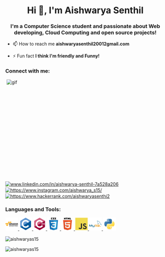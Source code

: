 

<h1 align="center">Hi 👋, I'm Aishwarya Senthil</h1>
<h3 align="center">I'm a Computer Science student and passionate about Web developing, Cloud Computing and open source projects!</h3>

- 📫 How to reach me **aishwaryasenthil20012gmail.com**

- ⚡ Fun fact **I think I'm friendly and Funny!**

<h3 align="left">Connect with me:</h3>

<p><img align="right" alt="gif" src = "https://media.giphy.com/media/L1R1tvI9svkIWwpVYr/giphy.gif" width="500" height ="320" /></p>
<p align="left">
<a href="https://linkedin.com/in/www.linkedin.com/in/aishwarya-senthil-7a528a206" target="blank"><img align="center" src="https://raw.githubusercontent.com/rahuldkjain/github-profile-readme-generator/master/src/images/icons/Social/linked-in-alt.svg" alt="www.linkedin.com/in/aishwarya-senthil-7a528a206" height="30" width="40" /></a>
<a href="https://instagram.com/https://www.instagram.com/aishwarya_s15/" target="blank"><img align="center" src="https://raw.githubusercontent.com/rahuldkjain/github-profile-readme-generator/master/src/images/icons/Social/instagram.svg" alt="https://www.instagram.com/aishwarya_s15/" height="30" width="40" /></a>
<a href="https://www.hackerrank.com/https://www.hackerrank.com/aishwaryasenthi2" target="blank"><img align="center" src="https://raw.githubusercontent.com/rahuldkjain/github-profile-readme-generator/master/src/images/icons/Social/hackerrank.svg" alt="https://www.hackerrank.com/aishwaryasenthi2" height="30" width="40" /></a>
</p>

<h3 align="left">Languages and Tools:</h3>
<p align="left"> <a href="https://aws.amazon.com" target="_blank" rel="noreferrer"> <img src="https://raw.githubusercontent.com/devicons/devicon/master/icons/amazonwebservices/amazonwebservices-original-wordmark.svg" alt="aws" width="40" height="40"/> </a> <a href="https://www.cprogramming.com/" target="_blank" rel="noreferrer"> <img src="https://raw.githubusercontent.com/devicons/devicon/master/icons/c/c-original.svg" alt="c" width="40" height="40"/> </a> <a href="https://www.w3schools.com/cpp/" target="_blank" rel="noreferrer"> <img src="https://raw.githubusercontent.com/devicons/devicon/master/icons/cplusplus/cplusplus-original.svg" alt="cplusplus" width="40" height="40"/> </a> <a href="https://www.w3schools.com/css/" target="_blank" rel="noreferrer"> <img src="https://raw.githubusercontent.com/devicons/devicon/master/icons/css3/css3-original-wordmark.svg" alt="css3" width="40" height="40"/> </a> <a href="https://www.w3.org/html/" target="_blank" rel="noreferrer"> <img src="https://raw.githubusercontent.com/devicons/devicon/master/icons/html5/html5-original-wordmark.svg" alt="html5" width="40" height="40"/> </a> <a href="https://developer.mozilla.org/en-US/docs/Web/JavaScript" target="_blank" rel="noreferrer"> <img src="https://raw.githubusercontent.com/devicons/devicon/master/icons/javascript/javascript-original.svg" alt="javascript" width="40" height="40"/> </a> <a href="https://www.mysql.com/" target="_blank" rel="noreferrer"> <img src="https://raw.githubusercontent.com/devicons/devicon/master/icons/mysql/mysql-original-wordmark.svg" alt="mysql" width="40" height="40"/> </a> <a href="https://www.python.org" target="_blank" rel="noreferrer"> <img src="https://raw.githubusercontent.com/devicons/devicon/master/icons/python/python-original.svg" alt="python" width="40" height="40"/> </a> </p>

<p><img align="center" src="https://github-readme-stats.vercel.app/api/top-langs?username=aishwaryas15&show_icons=true&locale=en&layout=compact" alt="aishwaryas15" /></p>

<p><img align="center" src="https://github-readme-streak-stats.herokuapp.com/?user=aishwaryas15&" alt="aishwaryas15" /></p>

